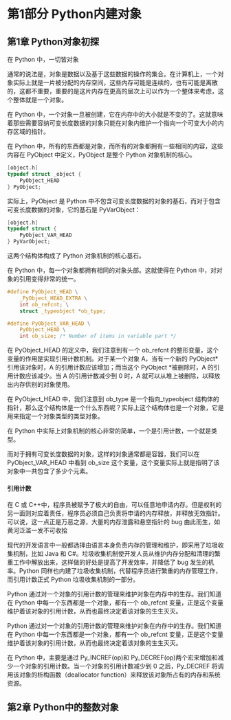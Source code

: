 
# 第1部分 Python内建对象

## 第1章 Python对象初探

在 Python 中，一切皆对象  

通常的说法是，对象是数据以及基于这些数据的操作的集合。在计算机上，一个对象实际上就是一片被分配的内存空间，这些内存可能是连续的，也有可能是离散的，这都不重要，重要的是这片内存在更高的层次上可以作为一个整体来考虑，这个整体就是一个对象。  

在 Python 中，一个对象一旦被创建，它在内存中的大小就是不变的了。这就意味着那些需要容纳可变长度数据的对象只能在对象内维护一个指向一个可变大小的内存区域的指针。  

在 Python 中，所有的东西都是对象，而所有的对象都拥有一些相同的内容，这些内容在 PyObject 中定义，PyObject 是整个 Python 对象机制的核心。  

```c
[object.h]
typedef struct _object {
    PyObject_HEAD
} PyObject;
```

实际上，PyObject 是 Python 中不包含可变长度数据的对象的基石，而对于包含可变长度数据的对象，它的基石是 PyVarObject：  
```c
[object.h]
typedef struct {
    PyObject_VAR_HEAD
} PyVarObject;
```

这两个结构体构成了 Python 对象机制的核心基石。  

在 Python 中，每一个对象都拥有相同的对象头部。这就使得在 Python 中，对对象的引用变得非常的统一。  

```c
#define PyObject_HEAD \
    _PyObject_HEAD_EXTRA \
    int ob_refcnt; \
    struct _typeobject *ob_type;
``` 

```c
#define PyObject_VAR_HEAD \
    PyObject_HEAD \
    int ob_size; /* Number of items in variable part */
```

在 PyObject_HEAD 的定义中，我们注意到有一个 ob_refcnt 的整形变量，这个变量的作用是实现引用计数机制。对于某一个对象 A，当有一个新的 PyObject\*引用该对象时，A 的引用计数应该增加；而当这个 PyObject \*被删除时，A 的引用计数应该减少。当 A 的引用计数减少到 0 时，A 就可以从堆上被删除，以释放出内存供别的对象使用。  

在 PyObject_HEAD 中，我们注意到 ob_type 是一个指向_typeobject 结构体的指针，那么这个结构体是一个什么东西呢？实际上这个结构体也是一个对象，它是用来指定一个对象类型的类型对象。  

在 Python 中实际上对象机制的核心非常的简单，一个是引用计数，一个就是类型。  

而对于拥有可变长度数据的对象，这样的对象通常都是容器，我们可以在 PyObject_VAR_HEAD 中看到 ob_size 这个变量，这个变量实际上就是指明了该对象中一共包含了多少个元素。  

#### 引用计数  

在 C 或 C++中，程序员被赋予了极大的自由，可以任意地申请内存。但是权利的另一面则对应着责任，程序员必须自己负责将申请的内存释放，并释放无效指针。可以说，这一点正是万恶之源，大量的内存泄露和悬空指针的 bug 由此而生，如黄河泛滥一发不可收拾

现代的开发语言中一般都选择由语言本身负责内存的管理和维护，即采用了垃圾收集机制，比如 Java 和 C#。垃圾收集机制使开发人员从维护内存分配和清理的繁重工作中解放出来，这样做的好处是提高了开发效率，并降低了 bug 发生的机率。Python 同样也内建了垃圾收集机制，代替程序员进行繁重的内存管理工作，而引用计数正式 Python 垃圾收集机制的一部分。  

Python 通过对一个对象的引用计数的管理来维护对象在内存中的生存。我们知道在 Python 中每一个东西都是一个对象，都有一个 ob_refcnt 变量，正是这个变量维护着该对象的引用计数，从而也最终决定着该对象的生生灭灭。  

Python 通过对一个对象的引用计数的管理来维护对象在内存中的生存。我们知道在 Python 中每一个东西都是一个对象，都有一个 ob_refcnt 变量，正是这个变量维护着该对象的引用计数，从而也最终决定着该对象的生生灭灭。  

在 Python 中，主要是通过 Py_INCREF(op)和 Py_DECREF(op)两个宏来增加和减少一个对象的引用计数。当一个对象的引用计数减少到 0 之后，Py_DECREF 将调用该对象的析构函数（deallocator function）来释放该对象所占有的内存和系统资源。  

## 第2章 Python中的整数对象  



